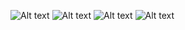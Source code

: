 <!-- IMAGES -->
![Alt text](image.png)
![Alt text](image.png)
![Alt text](image.png)
![Alt text](image.png)
<!-- IMAGES -->